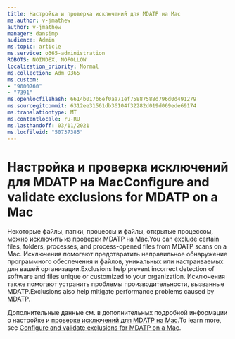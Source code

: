 ```yaml
---
title: Настройка и проверка исключений для MDATP на Mac
ms.author: v-jmathew
author: v-jmathew
manager: dansimp
audience: Admin
ms.topic: article
ms.service: o365-administration
ROBOTS: NOINDEX, NOFOLLOW
localization_priority: Normal
ms.collection: Adm_O365
ms.custom:
- "9000760"
- "7391"
ms.openlocfilehash: 6614b017b6ef0aa71ef75887588d796d0d491279
ms.sourcegitcommit: 6312ee31561db36104f32282d019d069ede69174
ms.translationtype: MT
ms.contentlocale: ru-RU
ms.lasthandoff: 03/11/2021
ms.locfileid: "50737385"
---
```

# <a name="configure-and-validate-exclusions-for-mdatp-on-a-mac"></a><span data-ttu-id="bef8e-102">Настройка и проверка исключений для MDATP на Mac</span><span class="sxs-lookup"><span data-stu-id="bef8e-102">Configure and validate exclusions for MDATP on a Mac</span></span>

<span data-ttu-id="bef8e-103">Некоторые файлы, папки, процессы и файлы, открытые процессом, можно исключить из проверки MDATP на Mac.</span><span class="sxs-lookup"><span data-stu-id="bef8e-103">You can exclude certain files, folders, processes, and process-opened files from MDATP scans on a Mac.</span></span> <span data-ttu-id="bef8e-104">Исключения помогают предотвратить неправильное обнаружение программного обеспечения и файлов, уникальных или настраиваемых для вашей организации.</span><span class="sxs-lookup"><span data-stu-id="bef8e-104">Exclusions help prevent incorrect detection of software and files unique or customized to your organization.</span></span> <span data-ttu-id="bef8e-105">Исключения также помогают устранить проблемы производительности, вызванные MDATP.</span><span class="sxs-lookup"><span data-stu-id="bef8e-105">Exclusions also help mitigate performance problems caused by MDATP.</span></span>

<span data-ttu-id="bef8e-106">Дополнительные данные см. в дополнительных подробной информации о настройке и [проверке исключений для MDATP на Mac.](https://go.microsoft.com/fwlink/?linkid=2144616)</span><span class="sxs-lookup"><span data-stu-id="bef8e-106">To learn more, see [Configure and validate exclusions for MDATP on a Mac](https://go.microsoft.com/fwlink/?linkid=2144616).</span></span>
